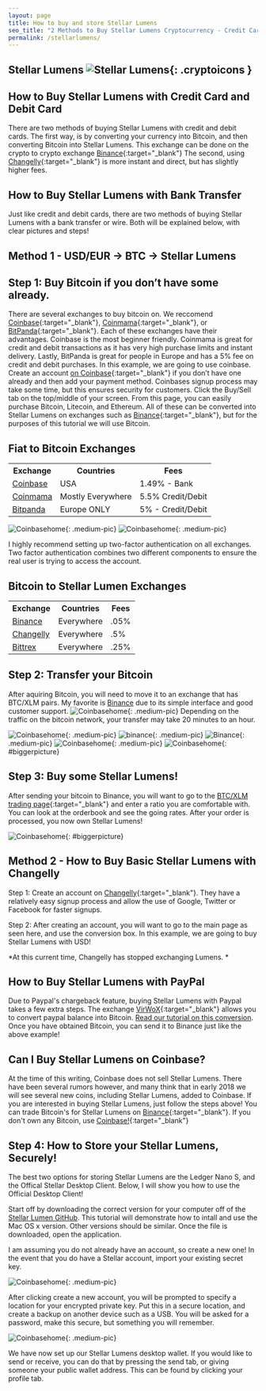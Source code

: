 ```yaml
---
layout: page
title: How to buy and store Stellar Lumens
seo_title: "2 Methods to Buy Stellar Lumens Cryptocurrency - Credit Card, Debit Card and Bank"
permalink: /stellarlumens/
---
```


## Stellar Lumens ![Stellar Lumens](/img/sl.png){: .cryptoicons }	


## How to Buy Stellar Lumens with Credit Card and Debit Card

There are two methods of buying Stellar Lumens with credit and debit cards. The first way, is by converting your currency into Bitcoin, and then converting Bitcoin into Stellar Lumens. This exchange can be done on the crypto to crypto exchange [Binance](https://www.binance.com/?ref=18991911){:target="_blank"} The second, using [Changelly](https://changelly.com/?ref_id=4af50f9c87f2){:target="_blank"} is more instant and direct, but has slightly higher fees.

## How to Buy Stellar Lumens with Bank Transfer

Just like credit and debit cards, there are two methods of buying Stellar Lumens with a bank transfer or wire. Both will be explained below, with clear pictures and steps!

## Method 1 - USD/EUR -> BTC -> Stellar Lumens

## Step 1: Buy Bitcoin if you don’t have some already.

There are several exchanges to buy bitcoin on. We reccomend [Coinbase](https://www.coinbase.com/join/53bc38a3b11f6623df000004){:target="_blank"}, [Coinmama](https://www.coinmama.com/?ref=buyaltcoinsworldwideio){:target="_blank"}, or [BitPanda](https://www.bitpanda.com/?ref=7989064235904733469){:target="_blank"}. Each of these exchanges have their advantages. Coinbase is the most beginner friendly. Coinmama is great for credit and debit transactions as it has very high purchase limits and instant delivery. Lastly, BitPanda is great for people in Europe and has a 5% fee on credit and debit purchases. In this example, we are going to use coinbase. Create an account [on Coinbase](https://www.coinbase.com/join/53bc38a3b11f6623df000004){:target="_blank"} if you don’t have one already and then add your payment method.  Coinbases signup process may take some time, but this ensures security for customers. Click the Buy/Sell tab on the top/middle of your screen. From this page, you can easily purchase Bitcoin, Litecoin, and Ethereum. All of these can be converted into Stellar Lumens on exchanges such as [Binance](https://www.binance.com/?ref=18991911){:target="_blank"}, but for the purposes of this tutorial we will use Bitcoin.


## Fiat to Bitcoin Exchanges 
<table class="basic-table" align="center">
 <tr>
  <th>Exchange</th>
  <th>Countries</th>
  <th>Fees</th>
 </tr>

 <tr>
  <td><a href="https://www.coinbase.com/join/53bc38a3b11f6623df000004"> Coinbase</a></td>
  <td>USA</td>
  <td>1.49% - Bank </td>
 </tr>

 <tr>
  <td><a href="https://www.coinmama.com/?ref=buyaltcoinsworldwideio">Coinmama</a></td>
  <td>Mostly Everywhere</td>
  <td>5.5% Credit/Debit</td>
 </tr>
 <tr>
  <td><a href="https://www.bitpanda.com/?ref=7989064235904733469">Bitpanda</a></td>
  <td>Europe ONLY</td>
  <td>5% - Credit/Debit </td>
 </tr>
 
</table>

![Coinbasehome](/img/Coinbase3.png){: .medium-pic}
![Coinbasehome](/img/Coinbase2.png){: .medium-pic}


I highly recommend setting up two-factor authentication on all exchanges. Two factor authentication combines two different components to ensure the real user is trying to access the account. 

## Bitcoin to Stellar Lumen Exchanges 

<table class="basic-table" align="center">
 <tr>
  <th>Exchange</th>
  <th>Countries</th>
  <th>Fees</th>
 </tr>

 <tr>
  <td><a href="https://www.binance.com/?ref=18991911"> Binance</a></td>
  <td>Everywhere</td>
  <td>.05% </td>
 </tr>

 <tr>
  <td><a href="https://changelly.com/?ref_id=4af50f9c87f2">Changelly</a></td>
  <td>Everywhere</td>
  <td>.5%</td>
 </tr>
 <tr>
  <td><a href="https://bittrex.com/">Bittrex</a></td>
  <td>Everywhere</td>
  <td>.25%</td>
 </tr>
 
</table>

## Step 2: Transfer your Bitcoin

After aquiring Bitcoin, you will need to move it to an exchange that has BTC/XLM pairs. My favorite is [Binance](https://www.binance.com/?ref=18991911) due to its simple interface and good customer support. ![Coinbasehome](/img/Coinbase3.png){: .medium-pic} Depending on the traffic on the bitcoin network, your transfer may take 20 minutes to an hour. 

![Coinbasehome](/img/Send1.png){: .medium-pic}
![binance](/img/binancedeposit.png){: .medium-pic}
![Binance](/img/binancedeposit2.png){: .medium-pic}
![Coinbasehome](/img/Send2.png){: .medium-pic} 
![Coinbasehome](/img/Send3.png){: #biggerpicture}

## Step 3: Buy some Stellar Lumens!

After sending your bitcoin to Binance, you will want to go to the [BTC/XLM trading page](https://www.binance.com/trade.html?symbol=XLM_BTC){:target="_blank"} and enter a ratio you are comfortable with. You can look at the orderbook and see the going rates. After your order is processed, you now own Stellar Lumens! 

![Coinbasehome](/img/xlmex.png){: #biggerpicture}

## Method 2 - How to Buy Basic Stellar Lumens with Changelly

Step 1: Create an account on [Changelly](https://changelly.com/?ref_id=4af50f9c87f2){:target="_blank"}. They have a relatively easy signup process and allow the use of Google, Twitter or Facebook for faster signups.

Step 2: After creating an account, you will want to go to the main page as seen here, and use the conversion box. In this example, we are going to buy Stellar Lumens with USD! 

*At this current time, Changelly has stopped exchanging Lumens. *

## How to Buy Stellar Lumens with PayPal

Due to Paypal's chargeback feature, buying Stellar Lumens with Paypal takes a few extra steps. The exchange [VirWoX](https://www.virwox.com?r=22aa25){:target="_blank"} allows you to convert paypal balance into Bitcoin. [Read our tutorial on this conversion](/buy-bitcoin/paypal/). Once you have obtained Bitcoin, you can send it to Binance just like the above example!


## Can I Buy Stellar Lumens on Coinbase?

At the time of this writing, Coinbase does not sell Stellar Lumens. There have been several rumors however, and many think that in early 2018 we will see several new coins, including Stellar Lumens, added to Coinbase. If you are interested in buying Stellar Lumens, just follow the steps above! You can trade Bitcoin's for Stellar Lumens on [Binance](https://www.binance.com/?ref=18991911){:target="_blank"}. If you don't own any Bitcoin, use [Coinbase!](https://www.coinbase.com/join/53bc38a3b11f6623df000004){:target="_blank"}

## Step 4: How to Store your Stellar Lumens, Securely!

The best two options for storing Stellar Lumens are the Ledger Nano S, and the Offical Stellar Desktop Client. Below, I will show you how to use the Official Desktop Client!

Start off by downloading the correct version for your computer off of the [Stellar Lumen GitHub](https://github.com/stellarchat/desktop-client/releases). This tutorial will demonstrate how to intall and use the Mac OS x version. Other versions should be similar. Once the file is downloaded, open the application. 

I am assuming you do not already have an account, so create a new one! In the event that you do have a Stellar account, import your existing secret key.

![Coinbasehome](/img/stellarstep1.png){: .medium-pic}

After clicking create a new account, you will be prompted to specify a location for your encrypted private key. Put this in a secure location, and create a backup on another device such as a USB. You will be asked for a password, make this secure, but something you will remember. 

![Coinbasehome](/img/stellarpassword.png){: .medium-pic}

We have now set up our Stellar Lumens desktop wallet. If you would like to send or receive, you can do that by pressing the send tab, or giving someone your public wallet address. This can be found by clicking your profile tab.








